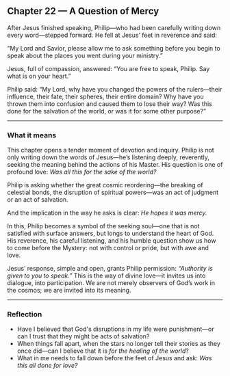 ## Chapter 22 — A Question of Mercy

After Jesus finished speaking, Philip—who had been carefully writing down every word—stepped forward. He fell at Jesus’ feet in reverence and said:

“My Lord and Savior, please allow me to ask something before you begin to speak about the places you went during your ministry.”

Jesus, full of compassion, answered:
“You are free to speak, Philip. Say what is on your heart.”

Philip said:
“My Lord, why have you changed the powers of the rulers—their influence, their fate, their spheres, their entire domain? Why have you thrown them into confusion and caused them to lose their way? Was this done for the salvation of the world, or was it for some other purpose?”

---

### What it means

This chapter opens a tender moment of devotion and inquiry. Philip is not only writing down the words of Jesus—he’s listening deeply, reverently, seeking the meaning behind the actions of his Master. His question is one of profound love: *Was all this for the sake of the world?*

Philip is asking whether the great cosmic reordering—the breaking of celestial bonds, the disruption of spiritual powers—was an act of judgment or an act of salvation.

And the implication in the way he asks is clear: *He hopes it was mercy.*

In this, Philip becomes a symbol of the seeking soul—one that is not satisfied with surface answers, but longs to understand the heart of God. His reverence, his careful listening, and his humble question show us how to come before the Mystery: not with control or pride, but with awe and love.

Jesus’ response, simple and open, grants Philip permission: *“Authority is given to you to speak.”* This is the way of divine love—it invites us into dialogue, into participation. We are not merely observers of God’s work in the cosmos; we are invited into its meaning.

---

### Reflection

* Have I believed that God's disruptions in my life were punishment—or can I trust that they might be acts of salvation?
* When things fall apart, when the stars no longer tell their stories as they once did—can I believe that it is *for the healing of the world*?
* What in me needs to fall down before the feet of Jesus and ask: *Was this all done for love?*

